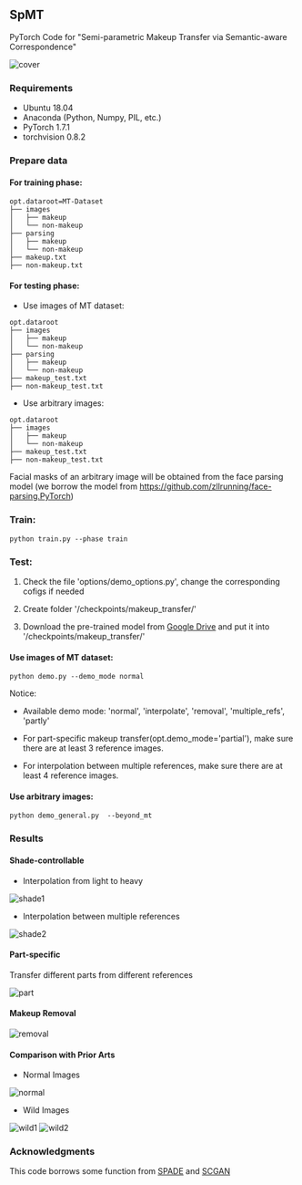 ## SpMT 

PyTorch Code for "Semi-parametric Makeup Transfer via Semantic-aware Correspondence"

![cover](/imgs/cover.png)

### Requirements

+ Ubuntu 18.04
+ Anaconda (Python, Numpy, PIL, etc.)
+ PyTorch 1.7.1
+ torchvision 0.8.2

### Prepare data
#### For training phase:

```
opt.dataroot=MT-Dataset
├── images
│   ├── makeup
│   └── non-makeup
├── parsing
│   ├── makeup
│   └── non-makeup
├── makeup.txt
├── non-makeup.txt
```

#### For testing phase:
  
+ Use images of MT dataset:

```
opt.dataroot
├── images
│   ├── makeup
│   └── non-makeup
├── parsing
│   ├── makeup
│   └── non-makeup
├── makeup_test.txt
├── non-makeup_test.txt
```

+ Use arbitrary images:

```
opt.dataroot
├── images
│   ├── makeup
│   └── non-makeup
├── makeup_test.txt
├── non-makeup_test.txt
```

Facial masks of an arbitrary image will be obtained from the face parsing model (we borrow the model from https://github.com/zllrunning/face-parsing.PyTorch)

### Train:

```
python train.py --phase train
```

### Test:

1. Check the file 'options/demo_options.py', change the corresponding cofigs if needed

2. Create folder '/checkpoints/makeup_transfer/'

3. Download the pre-trained model from [Google Drive](https://drive.google.com/file/d/1aHwv1q5MfMfrCcweFObXITyF7dv4L-w8/view?usp=sharing) and put it into '/checkpoints/makeup_transfer/'

#### Use images of MT dataset:

```
python demo.py --demo_mode normal 
```
Notice:
+ Available demo mode: 'normal', 'interpolate', 'removal', 'multiple_refs', 'partly'

+ For part-specific makeup transfer(opt.demo_mode='partial'), make sure there are at least 3 reference images.

+ For interpolation between multiple references, make sure there are at least 4 reference images.

#### Use arbitrary images:

```
python demo_general.py  --beyond_mt
```

### Results

#### Shade-controllable

+ Interpolation from light to heavy

![shade1](/imgs/supplementatry_controllable_shade1.png)

+ Interpolation between multiple references

![shade2](/imgs/supplementatry_controllable_shade2.png)

#### Part-specific

Transfer different parts from different references

![part](/imgs/supplementatry_controllable_part.png)

#### Makeup Removal

![removal](/imgs/supplementatry_controllable_removal.png)

#### Comparison with Prior Arts

+ Normal Images

![normal](/imgs/supplementatry_comparison_normal.png)

+ Wild Images

![wild1](/imgs/supplementatry_comparison_wild1.png)
![wild2](/imgs/supplementatry_comparison_wild2.png)


### Acknowledgments
This code borrows some function from [SPADE](https://github.com/NVlabs/SPADE) and [SCGAN](https://github.com/makeuptransfer/SCGAN)
